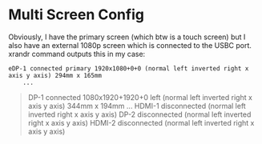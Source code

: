 # Multi Screen Config

Obviously, I have the primary screen (which btw is a touch screen) but I also have an external 1080p screen which is connected to the USBC port.
xrandr command outputs this in my case:

    eDP-1 connected primary 1920x1080+0+0 (normal left inverted right x axis y axis) 294mm x 165mm
		...
> DP-1 connected 1080x1920+1920+0 left (normal left inverted right x axis y axis) 344mm x 194mm
> ...
> HDMI-1 disconnected (normal left inverted right x axis y axis)
> DP-2 disconnected (normal left inverted right x axis y axis)
> HDMI-2 disconnected (normal left inverted right x axis y axis)
